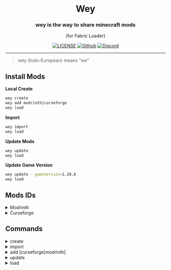 [license_image]: https://badgen.net/badge/license/MIT/blue
[license_url]: https://github.com/ThyoneMC/wey/blob/main/LICENSE
[github_image]: https://badgen.net/badge/icon/github?icon=github&label
[github_url]: https://github.com/thyonemc/wey
[discord_image]: https://badgen.net/badge/icon/discord?icon=discord&label
[discord_url]: https://discord.gg/pbyWbUYjyt

<div align="center">

# Wey

### wey is the way to share minecraft mods

(for Fabric Loader)

[![LICENSE][license_image]][license_url]
[![Github][github_image]][github_url]
[![Discord][discord_image]][discord_url]

</div>

---

> wéy (Indo-European) means "we"

## Install Mods

**Local Create**

```bash
wey create
wey add modrinth|curseforge
wey load
```

**Import**

```bash
wey import
wey load
```

**Update Mods**

```bash
wey update
wey load
```

**Update Game Version**

```bash
wey update --gameVersion=1.20.6
wey load
```

## Mods IDs

<details>
<summary>Modrinth</summary><br>

![image](https://github.com/user-attachments/assets/b3815666-fdb3-40ea-9fb9-f4ca49fe456a)

</details>

<details>
<summary>Curseforge</summary><br>

![image](https://github.com/user-attachments/assets/e27bce82-21b9-4fc7-9493-2d44dbaea195)

</details>

## Commands

<details>
<summary>create</summary><be>

create new profile

Arguments:
  
- gameVersion (string)
- name (string)

</details>

<details>
<summary>import</summary><be>

import profile

Arguments:
  
- path (string or URL)

</details>

<details>
<summary>add [curseforge|modrinth]</summary><be>

add mods to the profile

Arguments:
  
- profile (string)
- ids (string[])
- curseforgeApi (string)

Curseforge API Key:

https://console.curseforge.com/?#/api-keys

You must log in first

![image](https://github.com/user-attachments/assets/8c3c6049-51b8-46eb-8eeb-65b1068598ee)

</details>

<details>
<summary>update</summary><be>

update mods in the profile

Arguments:
  
- profile (string)
- gameVersion* (string)

</details>
 
<details>
<summary>load</summary><be>

download mods from the profile and create minecraft launcher profile

Arguments:
  
- profile (string)

</details>
